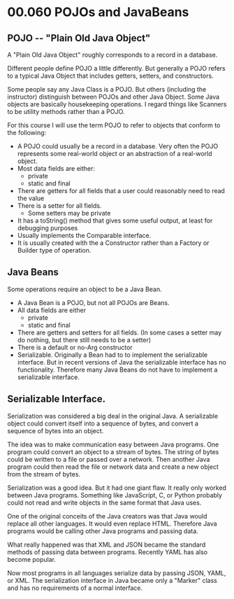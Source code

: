 # 00.060 POJOs and JavaBeans

## POJO -- "Plain Old Java Object"

A "Plain Old Java Object" roughly corresponds to a record in a database.  

Different people define POJO a little differently.  But generally a POJO refers to a typical Java Object that includes getters, setters, and constructors.

Some people say any Java Class is a POJO.  But others (including the instructor) distinguish between POJOs and other Java Object.  Some Java objects are basically housekeeping operations.  I regard things like Scanners to be utility methods rather than a POJO.  

For this course I will use the term POJO to refer to objects that conform to the following:

* A POJO could usually be a record in a database.  Very often the POJO represents some real-world object or an abstraction of a real-world object.
* Most data fields are either:
  * private
  * static and final
* There are getters for all fields that a user could reasonably need to read the value
* There is a setter for all fields.
  * Some setters may be private
* It has a toString() method that gives some useful output, at least for debugging purposes
* Usually implements the Comparable interface.
* It is usually created with the a Constructor rather than a Factory or Builder type of operation.

## Java Beans

Some operations require an object to be a Java Bean.  

* A Java Bean is a POJO, but not all POJOs are Beans.
* All data fields are either
  * private
  * static and final
* There are getters and setters for all fields.  (In some cases a setter may do nothing, but there still needs to be a setter)
* There is a default or no-Arg constructor
* Serializable.  Originally a Bean had to to implement the serializable interface.  But in recent versions of Java the serializable interface has no functionality.  Therefore many Java Beans do not have to implement a serializable interface.  

## Serializable Interface.

Serialization was considered a big deal in the original Java.  A serializable object could convert itself into a sequence of bytes, and convert a sequence of bytes into an object.

The idea was to make communication easy between Java programs.  One program could convert an object to a stream of bytes.  The string of bytes could be written to a file or passed over a network.  Then another Java program could then read the file or network data and create a new object from the stream of bytes.

Serialization was a good idea.  But it had one giant flaw.  It really only worked between Java programs.  Something like JavaScript, C, or Python probably could not read and write objects in the same format that Java uses.

One of the original conceits of the Java creators was that Java would replace all other languages.  It would even replace HTML.  Therefore Java programs would be calling other Java programs and passing data.

What really happened was that XML and JSON became the standard methods of passing data between programs.  Recently YAML has also become popular.

Now most programs in all languages serialize data by passing JSON, YAML, or XML.  The serialization interface in Java became only a "Marker" class and has no requirements of a normal interface.